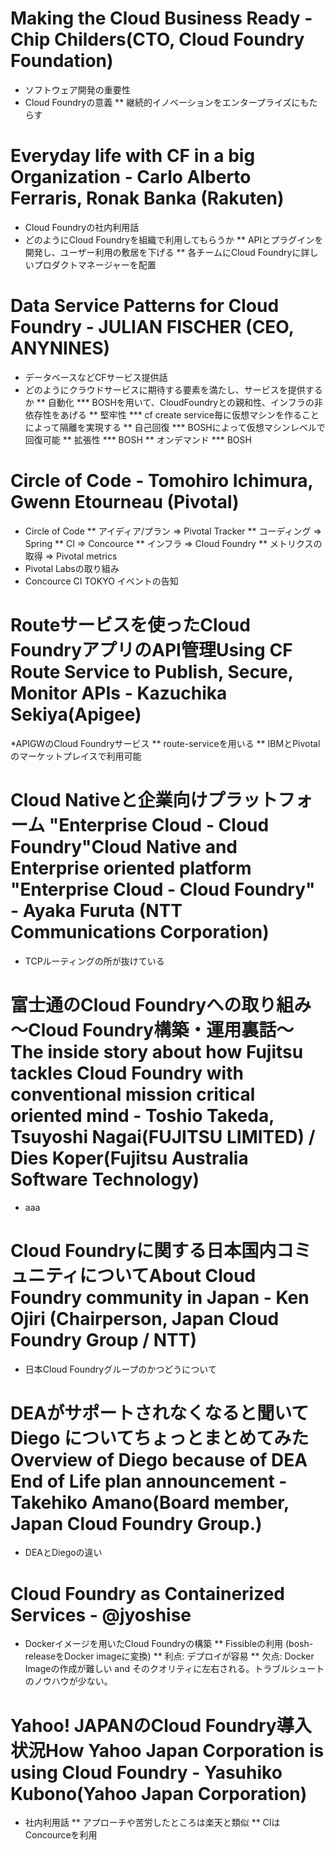 # Making the Cloud Business Ready - Chip Childers(CTO, Cloud Foundry Foundation)
* ソフトウェア開発の重要性
* Cloud Foundryの意義
** 継続的イノベーションをエンタープライズにもたらす

# Everyday life with CF in a big Organization - Carlo Alberto Ferraris, Ronak Banka (Rakuten)
* Cloud Foundryの社内利用話
* どのようにCloud Foundryを組織で利用してもらうか
** APIとプラグインを開発し、ユーザー利用の敷居を下げる
** 各チームにCloud Foundryに詳しいプロダクトマネージャーを配置

# Data Service Patterns for Cloud Foundry - JULIAN FISCHER (CEO, ANYNINES)
* データベースなどCFサービス提供話
* どのようにクラウドサービスに期待する要素を満たし、サービスを提供するか
** 自動化
*** BOSHを用いて、CloudFoundryとの親和性、インフラの非依存性をあげる
** 堅牢性
*** cf create service毎に仮想マシンを作ることによって隔離を実現する
** 自己回復
*** BOSHによって仮想マシンレベルで回復可能
**  拡張性
*** BOSH
** オンデマンド
*** BOSH

# Circle of Code - Tomohiro Ichimura, Gwenn Etourneau (Pivotal)
* Circle of Code
** アイディア/プラン => Pivotal Tracker
** コーディング => Spring
** CI => Concource 
** インフラ => Cloud Foundry
** メトリクスの取得 => Pivotal metrics 
* Pivotal Labsの取り組み
* Concource CI TOKYO イベントの告知

# Routeサービスを使ったCloud FoundryアプリのAPI管理Using CF Route Service to Publish, Secure, Monitor APIs - Kazuchika Sekiya(Apigee)
*APIGWのCloud Foundryサービス
** route-serviceを用いる
** IBMとPivotalのマーケットプレイスで利用可能

# Cloud Nativeと企業向けプラットフォーム "Enterprise Cloud - Cloud Foundry"Cloud Native and Enterprise oriented platform "Enterprise Cloud - Cloud Foundry" - Ayaka Furuta (NTT Communications Corporation)
* TCPルーティングの所が抜けている

# 富士通のCloud Foundryへの取り組み～Cloud Foundry構築・運用裏話～The inside story about how Fujitsu tackles Cloud Foundry with conventional mission critical oriented mind - Toshio Takeda, Tsuyoshi Nagai(FUJITSU LIMITED) / Dies Koper(Fujitsu Australia Software Technology)
* aaa 

# Cloud Foundryに関する日本国内コミュニティについてAbout Cloud Foundry community in Japan - Ken Ojiri (Chairperson, Japan Cloud Foundry Group / NTT)
* 日本Cloud Foundryグループのかつどうについて

# DEAがサポートされなくなると聞いてDiego についてちょっとまとめてみたOverview of Diego because of DEA End of Life plan announcement - Takehiko Amano(Board member, Japan Cloud Foundry Group.)
* DEAとDiegoの違い

# Cloud Foundry as Containerized Services -   @jyoshise
* Dockerイメージを用いたCloud Foundryの構築
** Fissibleの利用 (bosh-releaseをDocker imageに変換)
** 利点: デプロイが容易
** 欠点: Docker Imageの作成が難しい and そのクオリティに左右される。トラブルシュートのノウハウが少ない。

# Yahoo! JAPANのCloud Foundry導入状況How Yahoo Japan Corporation is using Cloud Foundry - Yasuhiko Kubono(Yahoo Japan Corporation)
* 社内利用話
** アプローチや苦労したところは楽天と類似
** CIはConcourceを利用
